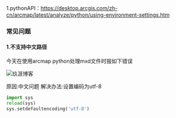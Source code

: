 1.pythonAPI：https://desktop.arcgis.com/zh-cn/arcmap/latest/analyze/python/using-environment-settings.htm



### 常见问题

#### 1.不支持中文路径

 今天在使用arcmap python处理mxd文件时报如下错误 

 ![玖涯博客](http://localhost:4000/images/pasted-60.png) 

原因:中文问题
解决办法:设置编码为utf-8 

```python
import sys
reload(sys)
sys.setdefaultencoding('utf-8')
```